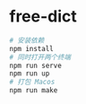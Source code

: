# free-dict

```bash
# 安装依赖
npm install
# 同时打开两个终端
npm run serve
npm run up
# 打包 Macos
npm run make
```
